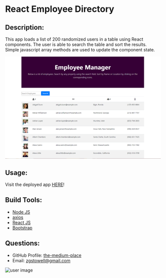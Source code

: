 # React Employee Directory

## Description: 
This app loads a list of 200 randomized users in a table using React components.  The user is able to search the table and sort the results.  Simple javascript array methods are used to update the component state. 

![screenshot](screenshot_img/screenshot.png)

## Usage: 
Visit the deployed app [HERE](https://infinite-gorge-44449.herokuapp.com/)!

## Build Tools:
* [Node JS](https://nodejs.org/en/)
* [axios](https://www.npmjs.com/package/axios)
* [React JS](https://reactjs.org/)
* [Bootstrap](https://getbootstrap.com/)

## Questions:
* GitHub Profile:  [the-medium-place](https://github.com/the-medium-place)
* Email: <zgstowell@gmail.com>

![user image](https://avatars3.githubusercontent.com/u/58536071?v=4&s=50)
